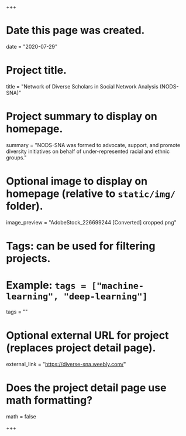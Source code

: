 +++
# Date this page was created.
date = "2020-07-29"

# Project title.
title = "Network of Diverse Scholars in Social Network Analysis (NODS-SNA)"

# Project summary to display on homepage.
summary = "NODS-SNA was formed to advocate, support, and promote diversity initiatives on behalf of under-represented racial and ethnic groups."

# Optional image to display on homepage (relative to `static/img/` folder).
image_preview = "AdobeStock_226699244 [Converted] cropped.png"

# Tags: can be used for filtering projects.
# Example: `tags = ["machine-learning", "deep-learning"]`
tags = ""

# Optional external URL for project (replaces project detail page).
external_link = "https://diverse-sna.weebly.com/"

# Does the project detail page use math formatting?
math = false

+++
